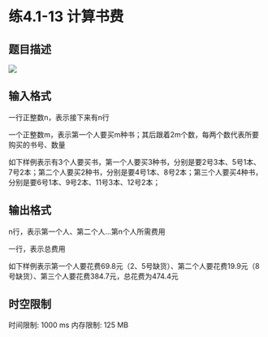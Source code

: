 # 练4.1-13 计算书费

## 题目描述

![](https://cdn.luogu.com.cn/upload/pic/55603.png)

## 输入格式

一行正整数n，表示接下来有n行

一个正整数m，表示第一个人要买m种书；其后跟着2m个数，每两个数代表所要购买的书号、数量

如下样例表示有3个人要买书，第一个人要买3种书，分别是要2号3本、5号1本、7号2本；第二个人要买2种书，分别是要4号1本、8号2本；第三个人要买4种书，分别是要6号1本、9号2本、11号3本、12号2本；

## 输出格式

n行，表示第一个人、第二个人...第n个人所需费用

一行，表示总费用

如下样例表示第一个人要花费69.8元（2、5号缺货）、第二个人要花费19.9元（8号缺货）、第三个人要花费384.7元，总花费为474.4元

## 时空限制

时间限制: 1000 ms
内存限制: 125 MB
